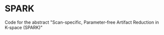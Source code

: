 # SPARK
Code for the abstract "Scan-specific, Parameter-free Artifact Reduction in K-space (SPARK)"
